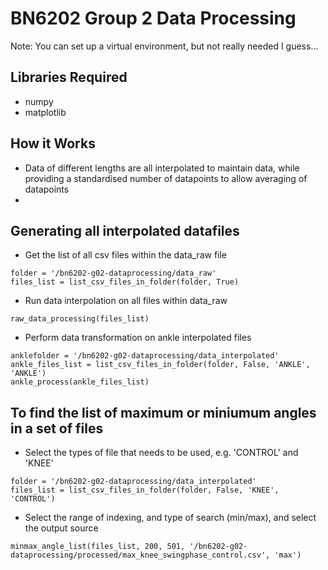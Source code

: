 # BN6202 Group 2 Data Processing

Note: You can set up a virtual environment, but not really needed I guess...

## Libraries Required
- numpy
- matplotlib

## How it Works
- Data of different lengths are all interpolated to maintain data, while providing a standardised number of datapoints to allow averaging of datapoints
- 

## Generating all interpolated datafiles
- Get the list of all csv files within the data_raw file
```
folder = '/bn6202-g02-dataprocessing/data_raw'
files_list = list_csv_files_in_folder(folder, True)
```
- Run data interpolation on all files within data_raw
```
raw_data_processing(files_list)
```
- Perform data transformation on ankle interpolated files
```
anklefolder = '/bn6202-g02-dataprocessing/data_interpolated'
ankle_files_list = list_csv_files_in_folder(folder, False, 'ANKLE', 'ANKLE')
ankle_process(ankle_files_list)
```


## To find the list of maximum or miniumum angles in a set of files
- Select the types of file that needs to be used, e.g. 'CONTROL' and 'KNEE'
```
folder = '/bn6202-g02-dataprocessing/data_interpolated'
files_list = list_csv_files_in_folder(folder, False, 'KNEE', 'CONTROL')
```
- Select the range of indexing, and type of search (min/max), and select the output source
```
minmax_angle_list(files_list, 200, 501, '/bn6202-g02-dataprocessing/processed/max_knee_swingphase_control.csv', 'max')
```
